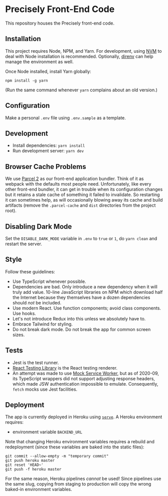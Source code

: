 # Precisely Front-End Code

This repository houses the Precisely front-end code.


## Installation

This project requires Node, NPM, and Yarn. For development, using [NVM](https://github.com/nvm-sh/nvm) to deal with Node installation is recommended. Optionally, [direnv](https://direnv.net) can help manage the environment as well.

Once Node installed, install Yarn globally:

```
npm install -g yarn
```

(Run the same command whenever `yarn` complains about an old version.)


## Configuration

Make a personal `.env` file using `.env.sample` as a template.


## Development

- Install dependencies: `yarn install`
- Run development server: `yarn dev`


## Browser Cache Problems

We use [Parcel 2](https://parceljs.org/) as our front-end application bundler. Think of it as webpack with the defaults most people need. Unfortunately, like every other front-end bundler, it can get in trouble when its configuration changes but it retains a stale cache of something it failed to invalidate. So restarting it can sometimes help, as will occasionally blowing away its cache and build artifacts (remove the `.parcel-cache` and `dist` directories from the project root).


## Disabling Dark Mode

Set the `DISABLE_DARK_MODE` variable in `.env` to `true` or `1`, do `yarn clean` and restart the server.


## Style

Follow these guidelines:

- Use TypeScript whenever possible.
- Dependencies are bad. Only introduce a new dependency when it will truly add value. 10-line JavaScript libraries on NPM which download half the Internet because they themselves have a dozen dependencies should _not_ be included.
- Use modern React. Use function components; avoid class components. Use hooks.
- Let's not introduce Redux into this unless we absolutely have to.
- Embrace Tailwind for styling.
- Do not break dark mode. Do not break the app for common screen sizes.


## Tests

- Jest is the test runner.
- [React Testing Library](https://github.com/testing-library/react-testing-library) is the React testing renderer.
- An attempt was made to use [Mock Service Worker](https://github.com/mswjs/msw), but as of 2020-09, its TypeScript wrappers did not support adjusting response headers, which made JSW authentication impossible to emulate. Consequently, `fetch` mocks use Jest facilities.


## Deployment

The app is currently deployed in Heroku using [`serve`](https://github.com/vercel/serve). A Heroku environment requires:

- environment variable `BACKEND_URL`

Note that changing Heroku environment variables requires a rebuild and redeployment (since these variables are baked into the static files):

```
git commit --allow-empty -m "temporary commit"
git push heroku master
git reset 'HEAD~'
git push -f heroku master
```

For the same reason, Heroku pipelines _cannot_ be used! Since pipelines use the same slug, copying from staging to production will copy the wrong baked-in environment variables.
